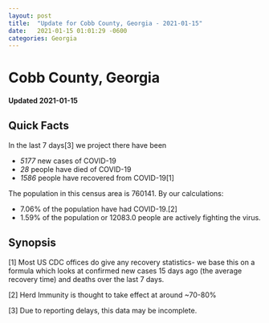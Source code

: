 ```yaml
---
layout: post
title:  "Update for Cobb County, Georgia - 2021-01-15"
date:   2021-01-15 01:01:29 -0600
categories: Georgia
---
```


# Cobb County, Georgia
#### Updated 2021-01-15

## Quick Facts

In the last 7 days[3] we project there have been
- *5177* new cases of COVID-19
- *28* people have died of COVID-19
- *1586* people have recovered from COVID-19[1]

The population in this census area is 760141. By our calculations:
- 7.06% of the population have had COVID-19.[2]
- 1.59% of the population or 12083.0 people are actively fighting the virus.

## Synopsis




[1] Most US CDC offices do give any recovery statistics- we base this on a formula which looks at confirmed new cases
15 days ago (the average recovery time) and deaths over the last 7 days.

[2] Herd Immunity is thought to take effect at around ~70-80%

[3] Due to reporting delays, this data may be incomplete.
 
    